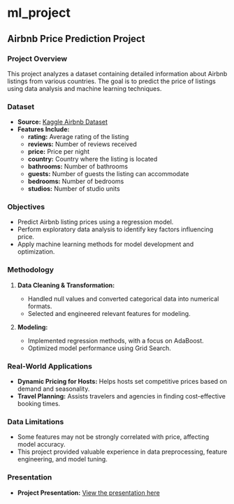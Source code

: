 # ml_project

## Airbnb Price Prediction Project

### Project Overview

This project analyzes a dataset containing detailed information about Airbnb listings from various countries. The goal is to predict the price of listings using data analysis and machine learning techniques.

### Dataset

- **Source:** [Kaggle Airbnb Dataset](https://www.kaggle.com/datasets/ashishjangra27/airbnb-dataset)
- **Features Include:**
  - **rating:** Average rating of the listing
  - **reviews:** Number of reviews received
  - **price:** Price per night
  - **country:** Country where the listing is located
  - **bathrooms:** Number of bathrooms
  - **guests:** Number of guests the listing can accommodate
  - **bedrooms:** Number of bedrooms
  - **studios:** Number of studio units

### Objectives

- Predict Airbnb listing prices using a regression model.
- Perform exploratory data analysis to identify key factors influencing price.
- Apply machine learning methods for model development and optimization.

### Methodology

1. **Data Cleaning & Transformation:**
   - Handled null values and converted categorical data into numerical formats.
   - Selected and engineered relevant features for modeling.

2. **Modeling:**
   - Implemented regression methods, with a focus on AdaBoost.
   - Optimized model performance using Grid Search.

### Real-World Applications

- **Dynamic Pricing for Hosts:** Helps hosts set competitive prices based on demand and seasonality.
- **Travel Planning:** Assists travelers and agencies in finding cost-effective booking times.

### Data Limitations

- Some features may not be strongly correlated with price, affecting model accuracy.
- This project provided valuable experience in data preprocessing, feature engineering, and model tuning.

### Presentation

- **Project Presentation:** [View the presentation here](https://docs.google.com/presentation/d/1sTtHx01g5XEFzilubM3NuOA-NESHaBZ2/edit#slide=id.p1)

